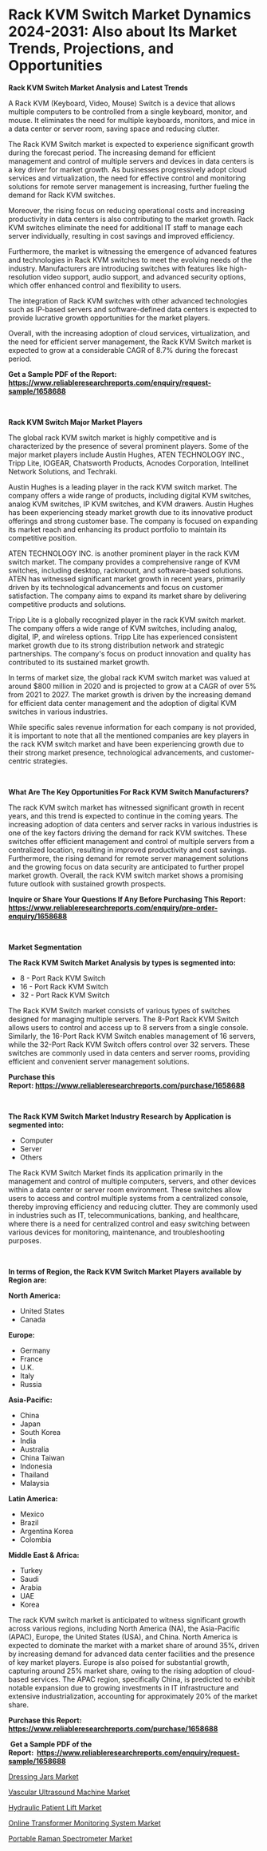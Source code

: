 <p><h1>Rack KVM Switch Market Dynamics 2024-2031: Also about Its Market Trends, Projections, and Opportunities</h1></p><p><strong>Rack KVM Switch Market Analysis and Latest Trends</strong></p>
<p><p>A Rack KVM (Keyboard, Video, Mouse) Switch is a device that allows multiple computers to be controlled from a single keyboard, monitor, and mouse. It eliminates the need for multiple keyboards, monitors, and mice in a data center or server room, saving space and reducing clutter.</p><p>The Rack KVM Switch market is expected to experience significant growth during the forecast period. The increasing demand for efficient management and control of multiple servers and devices in data centers is a key driver for market growth. As businesses progressively adopt cloud services and virtualization, the need for effective control and monitoring solutions for remote server management is increasing, further fueling the demand for Rack KVM switches.</p><p>Moreover, the rising focus on reducing operational costs and increasing productivity in data centers is also contributing to the market growth. Rack KVM switches eliminate the need for additional IT staff to manage each server individually, resulting in cost savings and improved efficiency.</p><p>Furthermore, the market is witnessing the emergence of advanced features and technologies in Rack KVM switches to meet the evolving needs of the industry. Manufacturers are introducing switches with features like high-resolution video support, audio support, and advanced security options, which offer enhanced control and flexibility to users.</p><p>The integration of Rack KVM switches with other advanced technologies such as IP-based servers and software-defined data centers is expected to provide lucrative growth opportunities for the market players.</p><p>Overall, with the increasing adoption of cloud services, virtualization, and the need for efficient server management, the Rack KVM Switch market is expected to grow at a considerable CAGR of 8.7% during the forecast period.</p></p>
<p><strong>Get a Sample PDF of the Report:&nbsp; <a href="https://www.reliableresearchreports.com/enquiry/request-sample/1658688">https://www.reliableresearchreports.com/enquiry/request-sample/1658688</a></strong></p>
<p>&nbsp;</p>
<p><strong>Rack KVM Switch Major Market Players</strong></p>
<p><p>The global rack KVM switch market is highly competitive and is characterized by the presence of several prominent players. Some of the major market players include Austin Hughes, ATEN TECHNOLOGY INC., Tripp Lite, IOGEAR, Chatsworth Products, Acnodes Corporation, Intellinet Network Solutions, and Techraki.</p><p>Austin Hughes is a leading player in the rack KVM switch market. The company offers a wide range of products, including digital KVM switches, analog KVM switches, IP KVM switches, and KVM drawers. Austin Hughes has been experiencing steady market growth due to its innovative product offerings and strong customer base. The company is focused on expanding its market reach and enhancing its product portfolio to maintain its competitive position.</p><p>ATEN TECHNOLOGY INC. is another prominent player in the rack KVM switch market. The company provides a comprehensive range of KVM switches, including desktop, rackmount, and software-based solutions. ATEN has witnessed significant market growth in recent years, primarily driven by its technological advancements and focus on customer satisfaction. The company aims to expand its market share by delivering competitive products and solutions.</p><p>Tripp Lite is a globally recognized player in the rack KVM switch market. The company offers a wide range of KVM switches, including analog, digital, IP, and wireless options. Tripp Lite has experienced consistent market growth due to its strong distribution network and strategic partnerships. The company's focus on product innovation and quality has contributed to its sustained market growth.</p><p>In terms of market size, the global rack KVM switch market was valued at around $800 million in 2020 and is projected to grow at a CAGR of over 5% from 2021 to 2027. The market growth is driven by the increasing demand for efficient data center management and the adoption of digital KVM switches in various industries.</p><p>While specific sales revenue information for each company is not provided, it is important to note that all the mentioned companies are key players in the rack KVM switch market and have been experiencing growth due to their strong market presence, technological advancements, and customer-centric strategies.</p></p>
<p>&nbsp;</p>
<p><strong>What Are The Key Opportunities For Rack KVM Switch Manufacturers?</strong></p>
<p><p>The rack KVM switch market has witnessed significant growth in recent years, and this trend is expected to continue in the coming years. The increasing adoption of data centers and server racks in various industries is one of the key factors driving the demand for rack KVM switches. These switches offer efficient management and control of multiple servers from a centralized location, resulting in improved productivity and cost savings. Furthermore, the rising demand for remote server management solutions and the growing focus on data security are anticipated to further propel market growth. Overall, the rack KVM switch market shows a promising future outlook with sustained growth prospects.</p></p>
<p><strong>Inquire or Share Your Questions If Any Before Purchasing This Report: <a href="https://www.reliableresearchreports.com/enquiry/pre-order-enquiry/1658688">https://www.reliableresearchreports.com/enquiry/pre-order-enquiry/1658688</a></strong></p>
<p>&nbsp;</p>
<p><strong>Market Segmentation</strong></p>
<p><strong>The Rack KVM Switch Market Analysis by types is segmented into:</strong></p>
<p><ul><li>8 - Port Rack KVM Switch</li><li>16 - Port Rack KVM Switch</li><li>32 - Port Rack KVM Switch</li></ul></p>
<p><p>The Rack KVM Switch market consists of various types of switches designed for managing multiple servers. The 8-Port Rack KVM Switch allows users to control and access up to 8 servers from a single console. Similarly, the 16-Port Rack KVM Switch enables management of 16 servers, while the 32-Port Rack KVM Switch offers control over 32 servers. These switches are commonly used in data centers and server rooms, providing efficient and convenient server management solutions.</p></p>
<p><strong>Purchase this Report:&nbsp;<a href="https://www.reliableresearchreports.com/purchase/1658688">https://www.reliableresearchreports.com/purchase/1658688</a></strong></p>
<p>&nbsp;</p>
<p><strong>The Rack KVM Switch Market Industry Research by Application is segmented into:</strong></p>
<p><ul><li>Computer</li><li>Server</li><li>Others</li></ul></p>
<p><p>The Rack KVM Switch Market finds its application primarily in the management and control of multiple computers, servers, and other devices within a data center or server room environment. These switches allow users to access and control multiple systems from a centralized console, thereby improving efficiency and reducing clutter. They are commonly used in industries such as IT, telecommunications, banking, and healthcare, where there is a need for centralized control and easy switching between various devices for monitoring, maintenance, and troubleshooting purposes.</p></p>
<p>&nbsp;</p>
<p><strong>In terms of Region, the Rack KVM Switch Market Players available by Region are:</strong></p>
<p>
    <p> <strong> North America: </strong>
        <ul>
            <li>United States</li>
            <li>Canada</li>
        </ul>
        </p> 
    <p> <strong> Europe: </strong>
        <ul>
            <li>Germany</li>
            <li>France</li>
            <li>U.K.</li>
            <li>Italy</li>
            <li>Russia</li>
        </ul>
        </p> 
    <p> <strong> Asia-Pacific: </strong>
        <ul>
            <li>China</li>
            <li>Japan</li>
            <li>South Korea</li>
            <li>India</li>
            <li>Australia</li>
            <li>China Taiwan</li>
            <li>Indonesia</li>
            <li>Thailand</li>
            <li>Malaysia</li>
        </ul>
        </p> 
    <p> <strong> Latin America: </strong>
        <ul>
            <li>Mexico</li>
            <li>Brazil</li>
            <li>Argentina Korea</li>
            <li>Colombia</li>
        </ul>
        </p> 
    <p> <strong> Middle East & Africa: </strong>
        <ul>
            <li>Turkey</li>
            <li>Saudi</li>
            <li>Arabia</li>
            <li>UAE</li>
            <li>Korea</li>
        </ul>
    </p>
    </p>
<p><p>The rack KVM switch market is anticipated to witness significant growth across various regions, including North America (NA), the Asia-Pacific (APAC), Europe, the United States (USA), and China. North America is expected to dominate the market with a market share of around 35%, driven by increasing demand for advanced data center facilities and the presence of key market players. Europe is also poised for substantial growth, capturing around 25% market share, owing to the rising adoption of cloud-based services. The APAC region, specifically China, is predicted to exhibit notable expansion due to growing investments in IT infrastructure and extensive industrialization, accounting for approximately 20% of the market share.</p></p>
<p><strong>Purchase this Report: <a href="https://www.reliableresearchreports.com/purchase/1658688">https://www.reliableresearchreports.com/purchase/1658688</a></strong></p>
<p>&nbsp;<strong>Get a Sample PDF of the Report:&nbsp;&nbsp;<a href="https://www.reliableresearchreports.com/enquiry/request-sample/1658688">https://www.reliableresearchreports.com/enquiry/request-sample/1658688</a></strong></p>
<p><strong></strong></p>
<p><p><a href="https://medium.com/@noelkunzei1/dressing-jars-market-report-reveals-the-latest-trends-and-growth-opportunities-of-this-market-524b0efeca01">Dressing Jars Market</a></p><p><a href="https://medium.com/@noelkunzei1/vascular-ultrasound-machine-market-analysis-and-sze-forecasted-for-period-from-2023-to-2030-158f90736987">Vascular Ultrasound Machine Market</a></p><p><a href="https://medium.com/@noelkunzei1/hydraulic-patient-lift-market-size-cagr-trends-2024-2030-9c9f0c0775c2">Hydraulic Patient Lift Market</a></p><p><a href="https://github.com/PeterParrish5/Market-Research-Report-List-2/blob/main/online-transformer-monitoring-system-market.md">Online Transformer Monitoring System Market</a></p><p><a href="https://github.com/CliffMedina6/Market-Research-Report-List-2/blob/main/portable-raman-spectrometer-market.md">Portable Raman Spectrometer Market</a></p></p>
